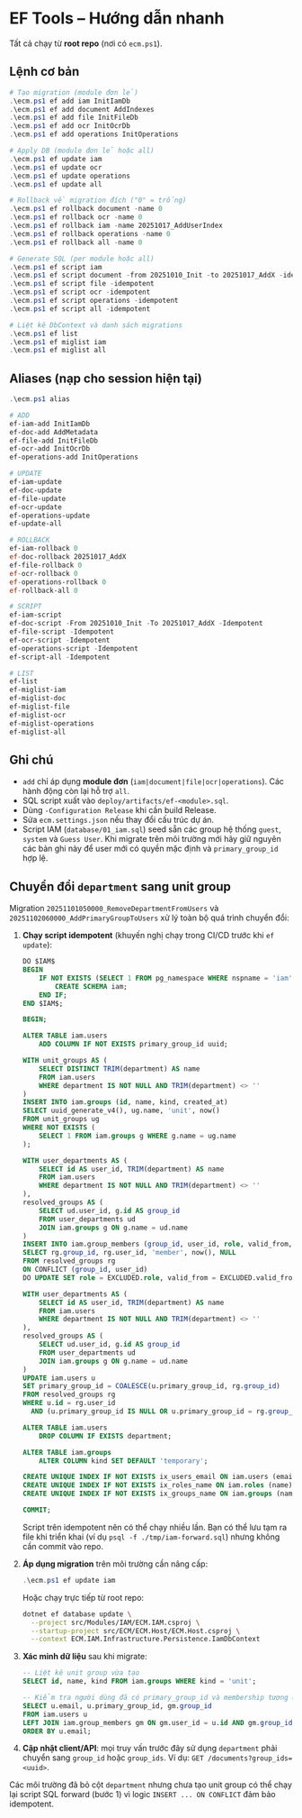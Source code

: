 # EF Tools – Hướng dẫn nhanh

Tất cả chạy từ **root repo** (nơi có `ecm.ps1`).

## Lệnh cơ bản

```powershell
# Tạo migration (module đơn lẻ)
.\ecm.ps1 ef add iam InitIamDb
.\ecm.ps1 ef add document AddIndexes
.\ecm.ps1 ef add file InitFileDb
.\ecm.ps1 ef add ocr InitOcrDb
.\ecm.ps1 ef add operations InitOperations

# Apply DB (module đơn lẻ hoặc all)
.\ecm.ps1 ef update iam
.\ecm.ps1 ef update ocr
.\ecm.ps1 ef update operations
.\ecm.ps1 ef update all

# Rollback về migration đích ("0" = trống)
.\ecm.ps1 ef rollback document -name 0
.\ecm.ps1 ef rollback ocr -name 0
.\ecm.ps1 ef rollback iam -name 20251017_AddUserIndex
.\ecm.ps1 ef rollback operations -name 0
.\ecm.ps1 ef rollback all -name 0

# Generate SQL (per module hoặc all)
.\ecm.ps1 ef script iam
.\ecm.ps1 ef script document -from 20251010_Init -to 20251017_AddX -idempotent
.\ecm.ps1 ef script file -idempotent
.\ecm.ps1 ef script ocr -idempotent
.\ecm.ps1 ef script operations -idempotent
.\ecm.ps1 ef script all -idempotent

# Liệt kê DbContext và danh sách migrations
.\ecm.ps1 ef list
.\ecm.ps1 ef miglist iam
.\ecm.ps1 ef miglist all
```

## Aliases (nạp cho session hiện tại)

```powershell
.\ecm.ps1 alias

# ADD
ef-iam-add InitIamDb
ef-doc-add AddMetadata
ef-file-add InitFileDb
ef-ocr-add InitOcrDb
ef-operations-add InitOperations

# UPDATE
ef-iam-update
ef-doc-update
ef-file-update
ef-ocr-update
ef-operations-update
ef-update-all

# ROLLBACK
ef-iam-rollback 0
ef-doc-rollback 20251017_AddX
ef-file-rollback 0
ef-ocr-rollback 0
ef-operations-rollback 0
ef-rollback-all 0

# SCRIPT
ef-iam-script
ef-doc-script -From 20251010_Init -To 20251017_AddX -Idempotent
ef-file-script -Idempotent
ef-ocr-script -Idempotent
ef-operations-script -Idempotent
ef-script-all -Idempotent

# LIST
ef-list
ef-miglist-iam
ef-miglist-doc
ef-miglist-file
ef-miglist-ocr
ef-miglist-operations
ef-miglist-all
```

## Ghi chú
- `add` chỉ áp dụng **module đơn** (`iam|document|file|ocr|operations`). Các hành động còn lại hỗ trợ `all`.
- SQL script xuất vào `deploy/artifacts/ef-<module>.sql`.
- Dùng `-Configuration Release` khi cần build Release.
- Sửa `ecm.settings.json` nếu thay đổi cấu trúc dự án.
- Script IAM (`database/01_iam.sql`) seed sẵn các group hệ thống `guest`, `system` và `Guess User`. Khi migrate trên môi trường mới hãy giữ nguyên các bản ghi này để user mới có quyền mặc định và `primary_group_id` hợp lệ.

## Chuyển đổi `department` sang unit group

Migration `20251101050000_RemoveDepartmentFromUsers` và `20251102060000_AddPrimaryGroupToUsers` xử lý toàn bộ quá trình chuyển đổi:

1. **Chạy script idempotent** (khuyến nghị chạy trong CI/CD trước khi `ef update`):

   ```sql
   DO $IAM$
   BEGIN
       IF NOT EXISTS (SELECT 1 FROM pg_namespace WHERE nspname = 'iam') THEN
           CREATE SCHEMA iam;
       END IF;
   END $IAM$;

   BEGIN;

   ALTER TABLE iam.users
       ADD COLUMN IF NOT EXISTS primary_group_id uuid;

   WITH unit_groups AS (
       SELECT DISTINCT TRIM(department) AS name
       FROM iam.users
       WHERE department IS NOT NULL AND TRIM(department) <> ''
   )
   INSERT INTO iam.groups (id, name, kind, created_at)
   SELECT uuid_generate_v4(), ug.name, 'unit', now()
   FROM unit_groups ug
   WHERE NOT EXISTS (
       SELECT 1 FROM iam.groups g WHERE g.name = ug.name
   );

   WITH user_departments AS (
       SELECT id AS user_id, TRIM(department) AS name
       FROM iam.users
       WHERE department IS NOT NULL AND TRIM(department) <> ''
   ),
   resolved_groups AS (
       SELECT ud.user_id, g.id AS group_id
       FROM user_departments ud
       JOIN iam.groups g ON g.name = ud.name
   )
   INSERT INTO iam.group_members (group_id, user_id, role, valid_from, valid_to)
   SELECT rg.group_id, rg.user_id, 'member', now(), NULL
   FROM resolved_groups rg
   ON CONFLICT (group_id, user_id)
   DO UPDATE SET role = EXCLUDED.role, valid_from = EXCLUDED.valid_from, valid_to = NULL;

   WITH user_departments AS (
       SELECT id AS user_id, TRIM(department) AS name
       FROM iam.users
       WHERE department IS NOT NULL AND TRIM(department) <> ''
   ),
   resolved_groups AS (
       SELECT ud.user_id, g.id AS group_id
       FROM user_departments ud
       JOIN iam.groups g ON g.name = ud.name
   )
   UPDATE iam.users u
   SET primary_group_id = COALESCE(u.primary_group_id, rg.group_id)
   FROM resolved_groups rg
   WHERE u.id = rg.user_id
     AND (u.primary_group_id IS NULL OR u.primary_group_id = rg.group_id);

   ALTER TABLE iam.users
       DROP COLUMN IF EXISTS department;

   ALTER TABLE iam.groups
       ALTER COLUMN kind SET DEFAULT 'temporary';

   CREATE UNIQUE INDEX IF NOT EXISTS ix_users_email ON iam.users (email);
   CREATE UNIQUE INDEX IF NOT EXISTS ix_roles_name ON iam.roles (name);
   CREATE UNIQUE INDEX IF NOT EXISTS ix_groups_name ON iam.groups (name);

   COMMIT;
   ```

   Script trên idempotent nên có thể chạy nhiều lần. Bạn có thể lưu tạm ra file khi triển khai (ví dụ `psql -f ./tmp/iam-forward.sql`) nhưng không cần commit vào repo.

2. **Áp dụng migration** trên môi trường cần nâng cấp:

   ```powershell
   .\ecm.ps1 ef update iam
   ```

   Hoặc chạy trực tiếp từ root repo:

   ```bash
   dotnet ef database update \
     --project src/Modules/IAM/ECM.IAM.csproj \
     --startup-project src/ECM/ECM.Host/ECM.Host.csproj \
     --context ECM.IAM.Infrastructure.Persistence.IamDbContext
   ```

3. **Xác minh dữ liệu** sau khi migrate:

   ```sql
   -- Liệt kê unit group vừa tạo
   SELECT id, name, kind FROM iam.groups WHERE kind = 'unit';

   -- Kiểm tra người dùng đã có primary_group_id và membership tương ứng
   SELECT u.email, u.primary_group_id, gm.group_id
   FROM iam.users u
   LEFT JOIN iam.group_members gm ON gm.user_id = u.id AND gm.group_id = u.primary_group_id
   ORDER BY u.email;
   ```

4. **Cập nhật client/API**: mọi truy vấn trước đây sử dụng `department` phải chuyển sang `group_id` hoặc `group_ids`. Ví dụ: `GET /documents?group_ids=<uuid>`.

Các môi trường đã bỏ cột `department` nhưng chưa tạo unit group có thể chạy lại script SQL forward (bước 1) vì logic `INSERT ... ON CONFLICT` đảm bảo idempotent.
